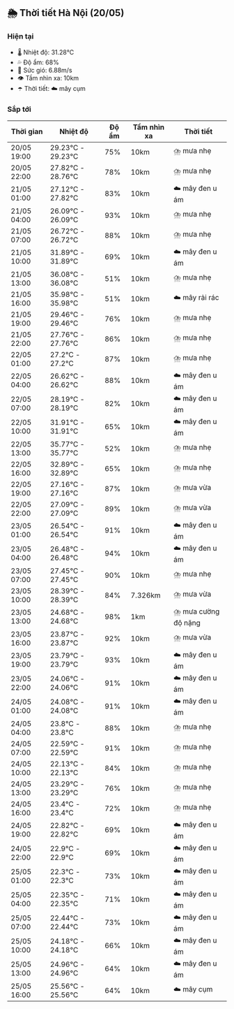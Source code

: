 ## 🌦️ Thời tiết Hà Nội (20/05)

### Hiện tại

- 🌡️ Nhiệt độ: 31.28℃
- 💦 Độ ẩm: 68%
- 💨 Sức gió: 6.88m/s
- 👁️ Tầm nhìn xa: 10km
- ☂️ Thời tiết: ☁️ mây cụm

### Sắp tới

| Thời gian | Nhiệt độ | Độ ẩm | Tầm nhìn xa | Thời tiết |
| --- | --- | --- | --- | --- |
| 20/05 19:00 | 29.23℃ - 29.23℃ | 75% | 10km | ⛈️ mưa nhẹ |
| 20/05 22:00 | 27.82℃ - 28.76℃ | 78% | 10km | ⛈️ mưa nhẹ |
| 21/05 01:00 | 27.12℃ - 27.82℃ | 83% | 10km | ☁️ mây đen u ám |
| 21/05 04:00 | 26.09℃ - 26.09℃ | 93% | 10km | ⛈️ mưa nhẹ |
| 21/05 07:00 | 26.72℃ - 26.72℃ | 88% | 10km | ⛈️ mưa nhẹ |
| 21/05 10:00 | 31.89℃ - 31.89℃ | 69% | 10km | ☁️ mây đen u ám |
| 21/05 13:00 | 36.08℃ - 36.08℃ | 51% | 10km | ⛈️ mưa nhẹ |
| 21/05 16:00 | 35.98℃ - 35.98℃ | 51% | 10km | ☁️ mây rải rác |
| 21/05 19:00 | 29.46℃ - 29.46℃ | 76% | 10km | ⛈️ mưa nhẹ |
| 21/05 22:00 | 27.76℃ - 27.76℃ | 86% | 10km | ⛈️ mưa nhẹ |
| 22/05 01:00 | 27.2℃ - 27.2℃ | 87% | 10km | ⛈️ mưa nhẹ |
| 22/05 04:00 | 26.62℃ - 26.62℃ | 88% | 10km | ☁️ mây đen u ám |
| 22/05 07:00 | 28.19℃ - 28.19℃ | 82% | 10km | ☁️ mây đen u ám |
| 22/05 10:00 | 31.91℃ - 31.91℃ | 65% | 10km | ☁️ mây đen u ám |
| 22/05 13:00 | 35.77℃ - 35.77℃ | 52% | 10km | ⛈️ mưa nhẹ |
| 22/05 16:00 | 32.89℃ - 32.89℃ | 65% | 10km | ⛈️ mưa nhẹ |
| 22/05 19:00 | 27.16℃ - 27.16℃ | 87% | 10km | ⛈️ mưa vừa |
| 22/05 22:00 | 27.09℃ - 27.09℃ | 89% | 10km | ⛈️ mưa vừa |
| 23/05 01:00 | 26.54℃ - 26.54℃ | 91% | 10km | ☁️ mây đen u ám |
| 23/05 04:00 | 26.48℃ - 26.48℃ | 94% | 10km | ☁️ mây đen u ám |
| 23/05 07:00 | 27.45℃ - 27.45℃ | 90% | 10km | ⛈️ mưa nhẹ |
| 23/05 10:00 | 28.39℃ - 28.39℃ | 84% | 7.326km | ⛈️ mưa vừa |
| 23/05 13:00 | 24.68℃ - 24.68℃ | 98% | 1km | ⛈️ mưa cường độ nặng |
| 23/05 16:00 | 23.87℃ - 23.87℃ | 92% | 10km | ⛈️ mưa vừa |
| 23/05 19:00 | 23.79℃ - 23.79℃ | 93% | 10km | ☁️ mây đen u ám |
| 23/05 22:00 | 24.06℃ - 24.06℃ | 91% | 10km | ☁️ mây đen u ám |
| 24/05 01:00 | 24.08℃ - 24.08℃ | 91% | 10km | ☁️ mây đen u ám |
| 24/05 04:00 | 23.8℃ - 23.8℃ | 88% | 10km | ⛈️ mưa nhẹ |
| 24/05 07:00 | 22.59℃ - 22.59℃ | 91% | 10km | ⛈️ mưa nhẹ |
| 24/05 10:00 | 22.13℃ - 22.13℃ | 84% | 10km | ⛈️ mưa nhẹ |
| 24/05 13:00 | 23.29℃ - 23.29℃ | 76% | 10km | ⛈️ mưa nhẹ |
| 24/05 16:00 | 23.4℃ - 23.4℃ | 72% | 10km | ⛈️ mưa nhẹ |
| 24/05 19:00 | 22.82℃ - 22.82℃ | 69% | 10km | ☁️ mây đen u ám |
| 24/05 22:00 | 22.9℃ - 22.9℃ | 69% | 10km | ☁️ mây đen u ám |
| 25/05 01:00 | 22.3℃ - 22.3℃ | 73% | 10km | ☁️ mây đen u ám |
| 25/05 04:00 | 22.35℃ - 22.35℃ | 71% | 10km | ☁️ mây đen u ám |
| 25/05 07:00 | 22.44℃ - 22.44℃ | 73% | 10km | ☁️ mây đen u ám |
| 25/05 10:00 | 24.18℃ - 24.18℃ | 66% | 10km | ☁️ mây đen u ám |
| 25/05 13:00 | 24.96℃ - 24.96℃ | 64% | 10km | ☁️ mây đen u ám |
| 25/05 16:00 | 25.56℃ - 25.56℃ | 64% | 10km | ☁️ mây cụm |
